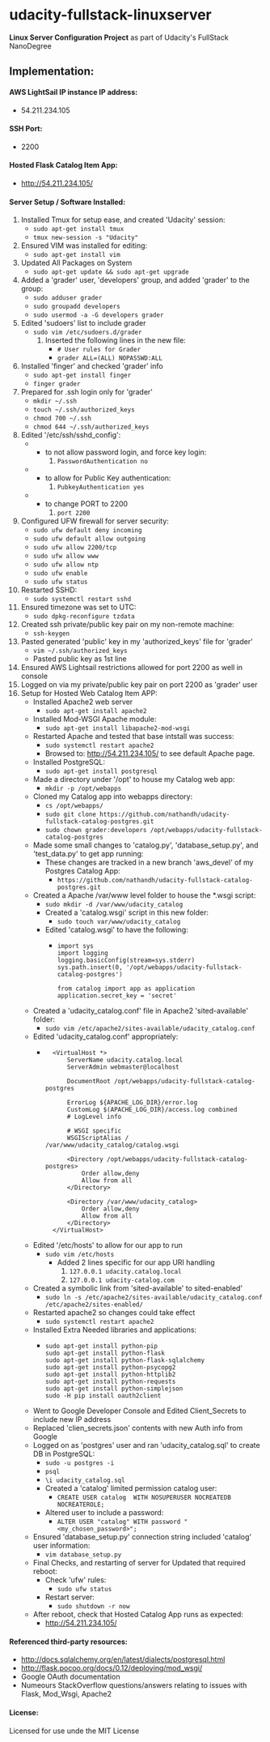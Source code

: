 # udacity-fullstack-linuxserver
**Linux Server Configuration Project** as part of Udacity's FullStack NanoDegree

## Implementation:
#### AWS LightSail IP instance IP address:
* 54.211.234.105
#### SSH Port:
* 2200
#### Hosted Flask Catalog Item App:
* http://54.211.234.105/
#### Server Setup / Software Installed:
1. Installed Tmux for setup ease, and created 'Udacity' session:
	* ``` sudo apt-get install tmux ```
	* ``` tmux new-session -s "Udacity" ```
2. Ensured VIM was installed for editing:
	* ``` sudo apt-get install vim ```
3. Updated All Packages on System
	* ``` sudo apt-get update && sudo apt-get upgrade ```
4. Added a 'grader' user, 'developers' group, and added 'grader' to the group:
	* ``` sudo adduser grader ```
	* ``` sudo groupadd developers ```
	* ``` sudo usermod -a -G developers grader ```
5. Edited 'sudoers' list to include grader
	* ``` sudo vim /etc/sudoers.d/grader ```
		1. Inserted the following lines in the new file:
			* ``` # User rules for Grader ```
			* ``` grader ALL=(ALL) NOPASSWD:ALL ```
6. Installed 'finger' and checked 'grader' info
	* ``` sudo apt-get install finger ```
	* ``` finger grader ```
7. Prepared for .ssh login only for 'grader'
	* ``` mkdir ~/.ssh ```
	* ``` touch ~/.ssh/authorized_keys ```
	* ``` chmod 700 ~/.ssh ```
	* ``` chmod 644 ~/.ssh/authorized_keys ```
8. Edited '/etc/ssh/sshd_config':
	* - to not allow password login, and force key login:
		1. ``` PasswordAuthentication no ```
	* - to allow for Public Key authentication:
		1. ``` PubkeyAuthentication yes ```
	* - to change PORT to 2200
		1. ``` port 2200 ```
9. Configured UFW firewall for server security:
	* ``` sudo ufw default deny incoming ```
	* ``` sudo ufw default allow outgoing ```
	* ``` sudo ufw allow 2200/tcp ```
	* ``` sudo ufw allow www ```
	* ``` sudo ufw allow ntp ```
	* ``` sudo ufw enable ```
	* ``` sudo ufw status ```
10. Restarted SSHD:
	* ``` sudo systemctl restart sshd ```
11. Ensured timezone was set to UTC:
	* ``` sudo dpkg-reconfigure tzdata ```
12. Created ssh private/public key pair on my non-remote machine:
	* ``` ssh-keygen ```
13. Pasted generated 'public' key in my 'authorized_keys' file for 'grader'
	* ``` vim ~/.ssh/authorized_keys ```
	* Pasted public key as 1st line
14. Ensured AWS Lightsail restrictions allowed for port 2200 as well in console
15. Logged on via my private/public key pair on port 2200 as 'grader' user
16. Setup for Hosted Web Catalog Item APP:
	* Installed Apache2 web server
		* ``` sudo apt-get install apache2 ```
	* Installed Mod-WSGI Apache module:
		* ``` sudo apt-get install libapache2-mod-wsgi ```
	* Restarted Apache and tested that base intstall was success:
		* ``` sudo systemctl restart apache2 ```
		* Browsed to: http://54.211.234.105/ to see default Apache page.
	* Installed PostgreSQL:
		* ``` sudo apt-get install postgresql ```
	* Made a directory under '/opt' to house my Catalog web app:
		* ``` mkdir -p /opt/webapps ```
	* Cloned my Catalog app into webapps directory:
		* ``` cs /opt/webapps/ ```
		* ``` sudo git clone https://github.com/nathandh/udacity-fullstack-catalog-postgres.git ```
		* ``` sudo chown grader:developers /opt/webapps/udacity-fullstack-catalog-postgres ```
	* Made some small changes to 'catalog.py', 'database_setup.py', and 'test_data.py' to get app running:
		* These changes are tracked in a new branch 'aws_devel' of my Postgres Catalog App:
			* ``` https://github.com/nathandh/udacity-fullstack-catalog-postgres.git ```
	* Created a Apache /var/www level folder to house the *.wsgi script:
		* ``` sudo mkdir -d /var/www/udacity_catalog ```
		* Created a 'catalog.wsgi' script in this new folder:
			* ``` sudo touch var/www/udacity_catalog ```
		* Edited 'catalog.wsgi' to have the following:
			* ``` 
			  import sys
			  import logging
			  logging.basicConfig(stream=sys.stderr)
			  sys.path.insert(0, '/opt/webapps/udacity-fullstack-catalog-postgres')

			  from catalog import app as application
			  application.secret_key = 'secret'
			  ```
	* Created a 'udacity_catalog.conf' file in Apache2 'sited-available' folder:
		* ``` sudo vim /etc/apache2/sites-available/udacity_catalog.conf ```
	* Edited 'udacity_catalog.conf' appropriately:
		* ``` 
			<VirtualHost *>
				ServerName udacity.catalog.local
				ServerAdmin webmaster@localhost

				DocumentRoot /opt/webapps/udacity-fullstack-catalog-postgres

				ErrorLog ${APACHE_LOG_DIR}/error.log
				CustomLog $(APACHE_LOG_DIR}/access.log combined
				# LogLevel info

				# WSGI specific
				WSGIScriptAlias / /var/www/udacity_catalog/catalog.wsgi

				<Directory /opt/webapps/udacity-fullstack-catalog-postgres>
					Order allow,deny
					Allow from all
				</Directory>

				<Directory /var/www/udacity_catalog>
					Order allow,deny
					Allow from all
				</Directory>
			</VirtualHost>
		  ```
	* Edited '/etc/hosts' to allow for our app to run
		* ``` sudo vim /etc/hosts ```
			* Added 2 lines specific for our app URI handling
				1. ``` 127.0.0.1 udacity.catalog.local ```
				2. ``` 127.0.0.1 udacity-catalog.com ```
	* Created a symbolic link from 'sited-available' to sited-enabled'
		* ``` sudo ln -s /etc/apache2/sites-available/udacity_catalog.conf /etc/apache2/sites-enabled/ ```
	* Restarted apache2 so changes could take effect
		* ``` sudo systemctl restart apache2 ```
	* Installed Extra Needed libraries and applications:
		* ``` 
		  sudo apt-get install python-pip
		  sudo apt-get install python-flask
		  sudo apt-get install python-flask-sqlalchemy
		  sudo apt-get install python-psycopg2
		  sudo apt-get install python-httplib2
		  sudo apt-get install python-requests
		  sudo apt-get install python-simplejson
		  sudo -H pip install oauth2client
		  ```
	* Went to Google Developer Console and Edited Client_Secrets to include new IP address
	* Replaced 'clien_secrets.json' contents with new Auth info from Google
	* Logged on as 'postgres' user and ran 'udacity_catalog.sql' to create DB in PostgreSQL:
		* ``` sudo -u postgres -i ```
		* ``` psql ```
		* ``` \i udacity_catalog.sql ```
		* Created a 'catalog' limited permission catalog user:
			* ``` CREATE USER catalog  WITH NOSUPERUSER NOCREATEDB NOCREATEROLE; ```
		* Altered user to include a password:
			* ``` ALTER USER "catalog" WITH password "<my_chosen_password>"; ```
	* Ensured 'database_setup.py' connection string included 'catalog' user information:
		* ``` vim database_setup.py ```
	* Final Checks, and restarting of server for Updated that required reboot:
		* Check 'ufw' rules:
			* ``` sudo ufw status ```
		* Restart server:
			* ``` sudo shutdown -r now ```
	* After reboot, check that Hosted Catalog App runs as expected:
		* http://54.211.234.105/
#### Referenced third-party resources:
* http://docs.sqlalchemy.org/en/latest/dialects/postgresql.html
* http://flask.pocoo.org/docs/0.12/deploying/mod_wsgi/
* Google OAuth documentation
* Numeours StackOverflow questions/answers relating to issues with Flask, Mod_Wsgi, Apache2
#### License:
Licensed for use unde the MIT License
